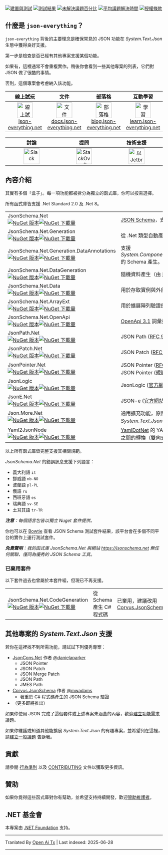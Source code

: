 [![建置與測試](https://github.com/json-everything/json-everything/actions/workflows/dotnet-core.yml/badge.svg?branch=master&event=push)](https://github.com/json-everything/json-everything/actions/workflows/dotnet-core.yml)
[![測試結果](https://img.shields.io/endpoint?url=https://gist.githubusercontent.com/gregsdennis/28607f2d276032f4d9a7f2c807e44df7/raw/test-results-badge.json)](https://github.com/json-everything/json-everything/actions?query=workflow%3A%22Build+%26+Test%22)
[![未解決議題百分比](http://isitmaintained.com/badge/open/json-everything/json-everything.svg)](https://github.com/json-everything/json-everything/issues "未解決議題百分比")
[![平均議題解決時間](http://isitmaintained.com/badge/resolution/json-everything/json-everything.svg)](https://github.com/json-everything/json-everything/issues "平均議題解決時間")
[![授權條款](https://img.shields.io/github/license/json-everything/json-everything)](https://github.com/json-everything/json-everything/blob/master/LICENSE)

## 什麼是 `json-everything`？

`json-everything` 背後的主要理念是確保常見的 JSON 功能在 _System.Text.Json_ 生態中獲得良好支援。

第一步是檢查是否已經有其他專案支援某個功能。

如果有，這裡通常不會重複實作。稍後你會看到一些其他專案的列表，它們對 JSON 做了很酷的事情。

否則，這個專案會考慮納入該功能。

<table>
<thead>
<tr>
<th width="207">線上試玩</th>
<th width="207">文件</th>
<th width="207">部落格</th>
<th width="207">互動學習</th>
</tr>
</thead>
<tbody>
<tr>
<td align="center"><a href="https://json-everything.net"><img src="Resources/json-animated.webp" alt="線上試用" title="線上試用" height="50"><br>json-everything.net</a></td>
<td align="center"><a href="https://docs.json-everything.net"><img src="Resources/docs-icon.png" alt="文件" title="文件" height="50"><br>docs.json-everything.net</a></td>
<td align="center"><a href="https://blog.json-everything.net"><img src="Resources/blog-icon.png" alt="部落格" title="部落格" height="50"><br>blog.json-everything.net</a></td>
<td align="center"><a href="https://learn.json-everything.net"><img src="Resources/learn-icon.png" alt="學習" title="學習" height="50"><br>learn.json-everything.net</a></td>
</tr>
</tbody>
</table>

<table>
<thead>
<tr>
<th width="276">討論</th>
<th width="276">提問</th>
<th width="276">技術支援</th>
</tr>
</thead>
<tbody>
<tr>
<td align="center"><a href="https://join.slack.com/t/json-everything/shared_invite/zt-4klcm69x-_MA8Z2ZSZ4JNu_d3lQOVPg"><img src="Resources/Slack.png" alt="Slack" title="Slack" height="50"></a></td>
<td align="center"><a href="https://stackoverflow.com/questions/tagged/json-everything"><img src="Resources/stackoverflow.png" alt="StackOverflow" title="StackOverflow" height="50"></a></td>
<td align="center"><a href="http://www.jetbrains.com/resharper"><img src="Resources/Resharper.svg" alt="以 Jetbrains Resharper 製作" title="以 Jetbrains Resharper 製作" height="50"></a></td>
</tr>
</tbody>
</table>

## 內容介紹

其實有多個「盒子」。每一項功能都被拆分為獨立的函式庫，你可以按需選擇。

所有函式庫皆支援 .Net Standard 2.0 及 .Net 8。

<table>
<tbody>
<tr>
<td>JsonSchema.Net<br><a href="https://www.nuget.org/packages/JsonSchema.Net/"><img alt="NuGet 版本" src="https://img.shields.io/nuget/vpre/JsonSchema.Net.svg?svg=true"></img><img alt="NuGet 下載量" src="https://img.shields.io/nuget/dt/JsonSchema.Net.svg?svg=true"></img></a></td>
<td><a href="https://json-schema.org">JSON Schema</a>，支援第 6 版及以上</td>
</tr>
<tr>
<td>JsonSchema.Net.Generation<br><a href="https://www.nuget.org/packages/JsonSchema.Net.Generation/"><img alt="NuGet 版本" src="https://img.shields.io/nuget/vpre/JsonSchema.Net.Generation.svg?svg=true"></img><img alt="NuGet 下載量" src="https://img.shields.io/nuget/dt/JsonSchema.Net.Generation.svg?svg=true"></img></a></td>
<td>從 .Net 類型自動產生 Schema</td>
</tr>
<tr>
<td>JsonSchema.Net.Generation.DataAnnotations<br><a href="https://www.nuget.org/packages/JsonSchema.Net.Generation.DataAnnotations/"><img alt="NuGet 版本" src="https://img.shields.io/nuget/vpre/JsonSchema.Net.Generation.DataAnnotations.svg?svg=true"></img><img alt="NuGet 下載量" src="https://img.shields.io/nuget/dt/JsonSchema.Net.Generation.DataAnnotations.svg?svg=true"></img></a></td>
<td>支援 <em>System.ComponentModel.DataAnnotations</em> 的 Schema 產生。</td>
</tr>
<tr>
<td>JsonSchema.Net.DataGeneration<br><a href="https://www.nuget.org/packages/JsonSchema.Net.DataGeneration/"><img alt="NuGet 版本" src="https://img.shields.io/nuget/vpre/JsonSchema.Net.DataGeneration.svg?svg=true"></img><img alt="NuGet 下載量" src="https://img.shields.io/nuget/dt/JsonSchema.Net.DataGeneration.svg?svg=true"></img></a></td>
<td>隨機資料產生（由 <a href="https://github.com/bchavez/Bogus">Bogus</a> 驅動）</td>
</tr>
<tr>
<td>JsonSchema.Net.Data<br><a href="https://www.nuget.org/packages/JsonSchema.Net.Data/"><img alt="NuGet 版本" src="https://img.shields.io/nuget/vpre/JsonSchema.Net.Data.svg?svg=true"></img><img alt="NuGet 下載量" src="https://img.shields.io/nuget/dt/JsonSchema.Net.Data.svg?svg=true"></img></a></td>
<td>用於存取實例與外部資料的詞彙</td>
</tr>
<tr>
<td>JsonSchema.Net.ArrayExt<br><a href="https://www.nuget.org/packages/JsonSchema.Net.ArrayExt/"><img alt="NuGet 版本" src="https://img.shields.io/nuget/vpre/JsonSchema.Net.ArrayExt.svg?svg=true"></img><img alt="NuGet 下載量" src="https://img.shields.io/nuget/dt/JsonSchema.Net.ArrayExt.svg?svg=true"></img></a></td>
<td>用於擴展陣列驗證的詞彙</td>
</tr>
<tr>
<td>JsonSchema.Net.OpenApi<br><a href="https://www.nuget.org/packages/JsonSchema.Net.OpenApi/"><img alt="NuGet 版本" src="https://img.shields.io/nuget/vpre/JsonSchema.Net.OpenApi.svg?svg=true"></img><img alt="NuGet 下載量" src="https://img.shields.io/nuget/dt/JsonSchema.Net.OpenApi.svg?svg=true"></img></a></td>
<td><a href="https://www.openapis.org/">OpenApi 3.1</a> 詞彙擴充（由 <a href="https://github.com/gregsdennis/Graeae">Graeae</a> 使用）</td>
</tr>
<tr>
<td>JsonPath.Net<br><a href="https://www.nuget.org/packages/JsonPath.Net/"><img alt="NuGet 版本" src="https://img.shields.io/nuget/vpre/JsonPath.Net.svg?svg=true"></img><img alt="NuGet 下載量" src="https://img.shields.io/nuget/dt/JsonPath.Net.svg?svg=true"></img></a></td>
<td>JSON Path (<a href="https://tools.ietf.org/html/rfc9535">RFC 9535</a>)</td>
</tr>
<tr>
<td>JsonPatch.Net<br><a href="https://www.nuget.org/packages/JsonPatch.Net/"><img alt="NuGet 版本" src="https://img.shields.io/nuget/vpre/JsonPatch.Net.svg?svg=true"></img><img alt="NuGet 下載量" src="https://img.shields.io/nuget/dt/JsonPatch.Net.svg?svg=true"></img></a></td>
<td>JSON Patch (<a href="https://tools.ietf.org/html/rfc6902">RFC 6902</a>)</td>
</tr>
<tr>
<td>JsonPointer.Net<br><a href="https://www.nuget.org/packages/JsonPointer.Net/"><img alt="NuGet 版本" src="https://img.shields.io/nuget/vpre/JsonPointer.Net.svg?svg=true"></img><img alt="NuGet 下載量" src="https://img.shields.io/nuget/dt/JsonPointer.Net.svg?svg=true"></img></a></td>
<td>JSON Pointer (<a href="https://tools.ietf.org/html/rfc6901">RFC 6901</a>) 及 Relative JSON Pointer (<a href="https://tools.ietf.org/id/draft-handrews-relative-json-pointer-00.html">規範</a>)</td>
</tr>
<tr>
<td>JsonLogic<br><a href="https://www.nuget.org/packages/JsonLogic/"><img alt="NuGet 版本" src="https://img.shields.io/nuget/vpre/JsonLogic.svg?svg=true"></img><img alt="NuGet 下載量" src="https://img.shields.io/nuget/dt/JsonLogic.svg?svg=true"></img></a></td>
<td>JsonLogic (<a href="https://jsonlogic.com">官方網站</a>)</td>
</tr>
<tr>
<td>JsonE.Net<br><a href="https://www.nuget.org/packages/JsonE.Net/"><img alt="NuGet 版本" src="https://img.shields.io/nuget/vpre/JsonE.Net.svg?svg=true"></img><img alt="NuGet 下載量" src="https://img.shields.io/nuget/dt/JsonE.Net.svg?svg=true"></img></a></td>
<td>JSON-e (<a href="https://json-e.js.org/">官方網站</a>)</td>
</tr>
<tr>
<td>Json.More.Net<br><a href="https://www.nuget.org/packages/Json.More.Net/"><img alt="NuGet 版本" src="https://img.shields.io/nuget/vpre/Json.More.Net.svg?svg=true"></img><img alt="NuGet 下載量" src="https://img.shields.io/nuget/dt/Json.More.Net.svg?svg=true"></img></a></td>
<td>通用擴充功能，原應包含於 <em>System.Text.Json[.Nodes]</em>，但尚未納入</td>
</tr>
<tr>
<td>Yaml2JsonNode<br><a href="https://www.nuget.org/packages/Yaml2JsonNode/"><img alt="NuGet 版本" src="https://img.shields.io/nuget/vpre/Yaml2JsonNode.svg?svg=true"></img><img alt="NuGet 下載量" src="https://img.shields.io/nuget/dt/Yaml2JsonNode.svg?svg=true"></img></a></td>
<td><a href="https://github.com/aaubry/YamlDotNet">YamlDotNet</a> 的 YAML 文件模型與 <code>JsonNode</code> 之間的轉換（雙向支援）。</td>
</tr>
</tbody>
</table>

以上所有函式庫皆完整支援其相關規範。

_JsonSchema.Net_ 的錯誤訊息支援下列語言：

- 義大利語 `it`
- 挪威語 `nb-NO`
- 波蘭語 `pl-PL`
- 俄語 `ru`
- 西班牙語 `es`
- 瑞典語 `sv-SE`
- 土耳其語 `tr-TR`

***注意**：每個語言包皆以獨立 Nuget 套件提供。*

你也可以在 [Bowtie](https://bowtie-json-schema.github.io/bowtie) 查看 JSON Schema 測試套件結果，該平台會在多個不同平台的實作上運行測試套件。

***免責聲明**：我的函式庫 _JsonSchema.Net_ 與網站 https://jsonschema.net 無任何關聯，僅同為優秀的 JSON Schema 工具。*

### 已棄用套件

以下套件過去也曾屬於本套件組，但現已不再支援。

<table>
<tbody>
<tr>
<td>JsonSchema.Net.CodeGeneration<br><a href="https://www.nuget.org/packages/JsonSchema.Net.CodeGeneration/"><img alt="NuGet 版本" src="https://img.shields.io/nuget/vpre/JsonSchema.Net.CodeGeneration.svg?svg=true"></img><img alt="NuGet 下載量" src="https://img.shields.io/nuget/dt/JsonSchema.Net.CodeGeneration.svg?svg=true"></img></a></td>
<td>從 Schema 產生 C# 程式碼</td>
<td>已棄用，建議改用 <a href="https://github.com/corvus-dotnet/Corvus.JsonSchema">Corvus.JsonSchema</a></td>
</tr>
</tbody>
</table>


## 其他專案的 _System.Text.Json_ 支援

若你在這裡找不到所需功能，請試試下列優秀專案：

- [JsonCons.Net](https://github.com/danielaparker/JsonCons.Net) 作者 [@danielaparker](https://github.com/danielaparker)
  - JSON Pointer
  - JSON Patch
  - JSON Merge Patch
  - JSON Path
  - JMES Path
- [Corvus.JsonSchema](https://github.com/corvus-dotnet/Corvus.JsonSchema) 作者 [@mwadams](https://github.com/mwadams)
  - 著重於 C# 程式碼產生的 JSON Schema 驗證
- （更多即將推出）

如果你使用 JSON 完成了這個套件或上述專案未涵蓋的內容，歡迎[建立功能需求議題](https://github.com/json-everything/json-everything/issues/new?assignees=&labels=feature&projects=&template=New_function.yml)。

如果你維護或知道其他能擴展 _System.Text.Json_ 的有趣專案，並希望列在這裡，請[建立一般議題](https://github.com/json-everything/json-everything/issues/new) 告訴我。

## 貢獻

請參閱 [行為準則](https://raw.githubusercontent.com/json-everything/json-everything/master/CODE_OF_CONDUCT.md) 以及 [CONTRIBUTING](https://raw.githubusercontent.com/json-everything/json-everything/master/CONTRIBUTING.md) 文件以獲取更多資訊。

## 贊助

如果你覺得這些函式庫對你有幫助，並希望支持持續開發，歡迎[贊助維護者](https://github.com/sponsors/gregsdennis)。

## .NET 基金會

本專案由 [.NET Foundation](https://dotnetfoundation.org) 支持。

---

Tranlated By [Open Ai Tx](https://github.com/OpenAiTx/OpenAiTx) | Last indexed: 2025-06-28

---